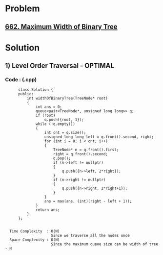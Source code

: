# Problem

## [662. Maximum Width of Binary Tree](https://leetcode.com/problems/maximum-width-of-binary-tree/)


# Solution 

## 1) Level Order Traversal - OPTIMAL

       
      
      
   ### Code : (.cpp)
    
          class Solution {
          public:
              int widthOfBinaryTree(TreeNode* root) 
              {
                  int ans = 0;
                  queue<pair<TreeNode*, unsigned long long>> q;
                  if (root)
                      q.push({root, 1});
                  while (!q.empty()) 
                  {
                      int cnt = q.size();
                      unsigned long long left = q.front().second, right;
                      for (int i = 0; i < cnt; i++) 
                      {
                          TreeNode* n = q.front().first;
                          right = q.front().second;
                          q.pop();
                          if (n->left != nullptr) 
                          {
                              q.push({n->left, 2*right});
                          }
                          if (n->right != nullptr) 
                          {
                              q.push({n->right, 2*right+1});
                          }
                      }
                      ans = max(ans, (int)(right - left + 1));
                  }
                  return ans;
              }
          };

 
      Time Complexity  : O(N) 
                         Since we traverse all the nodes once
      Space Complexity : O(N)
                         Since the maximum queue size can be width of tree - N 
